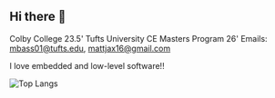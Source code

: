 ## Hi there 👋

<!--
**mattjax16/mattjax16** is a ✨ _special_ ✨ repository because its `README.md` (this file) appears on your GitHub profile.

Here are some ideas to get you started:

- 🔭 I’m currently working on ...
- 🌱 I’m currently learning ...
- 👯 I’m looking to collaborate on ...
- 🤔 I’m looking for help with ...
- 💬 Ask me about ...
- 📫 How to reach me: ...
- 😄 Pronouns: ...
- ⚡ Fun fact: ...
-->

Colby College 23.5' Tufts University CE Masters Program 26' 
Emails: mbass01@tufts.edu, mattjax16@gmail.com 


I love embedded and low-level software!! 

![Top Langs](https://github-readme-stats.vercel.app/api/top-langs/?username=mattjax16&exclude_repo=repo1,repo2&layout=compact)

